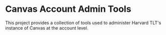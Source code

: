 # Canvas Account Admin Tools

This project provides a collection of tools used to administer Harvard TLT's instance of Canvas at the account level.
